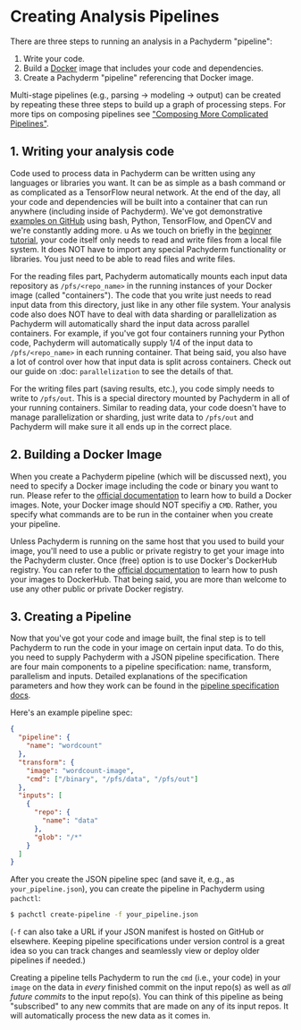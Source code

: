 # Creating Analysis Pipelines
There are three steps to running an analysis in a Pachyderm "pipeline":

1. Write your code.
2. Build a [Docker](https://docs.docker.com/engine/getstarted/step_four/) image that includes your code and dependencies.
3. Create a Pachyderm "pipeline" referencing that Docker image.

Multi-stage pipelines (e.g., parsing -> modeling -> output) can be created by repeating these three steps to build up a graph of processing steps.  For more tips on composing pipelines see ["Composing More Complicated Pipelines"](../cookbook/composing_pipelines_PLACEHOLDER).

## 1. Writing your analysis code

Code used to process data in Pachyderm can be written using any languages or libraries you want. It can be as simple as a bash command or as complicated as a TensorFlow neural network.  At the end of the day, all your code and dependencies will be built into a container that can run anywhere (including inside of Pachyderm). We've got demonstrative [examples on GitHub](https://github.com/pachyderm/pachyderm/tree/master/doc/examples) using bash, Python, TensorFlow, and OpenCV and we're constantly adding more.
u
As we touch on briefly in the [beginner tutorial](../getting_started/beginner_tutorial), your code itself only needs to read and write files from a local file system. It does NOT have to import any special Pachyderm functionality or libraries.  You just need to be able to read files and write files.

For the reading files part, Pachyderm automatically mounts each input data repository as `/pfs/<repo_name>` in the running instances of your Docker image (called "containers"). The code that you write just needs to read input data from this directory, just like in any other file system.  Your analysis code also does NOT have to deal with data sharding or parallelization as Pachyderm will automatically shard the input data across parallel containers. For example, if you've got four containers running your Python code, Pachyderm will automatically supply 1/4 of the input data to `/pfs/<repo_name>` in each running container. That being said, you also have a lot of control over how that input data is split across containers. Check out our guide on :doc: `parallelization` to see the details of that.

For the writing files part (saving results, etc.), you code simply needs to write to `/pfs/out`. This is a special directory mounted by Pachyderm in all of your running containers. Similar to reading data, your code doesn't have to manage parallelization or sharding, just write data to `/pfs/out` and Pachyderm will make sure it all ends up in the correct place. 

## 2. Building a Docker Image

When you create a Pachyderm pipeline (which will be discussed next), you need to specify a Docker image including the code or binary you want to run.  Please refer to the [official documentation](https://docs.docker.com/engine/tutorials/dockerimages/) to learn how to build a Docker images.  Note, your Docker image should NOT specifiy a `CMD`.  Rather, you specify what commands are to be run in the container when you create your pipeline.

Unless Pachyderm is running on the same host that you used to build your image, you'll need to use a public or private registry to get your image into the Pachyderm cluster.  Once (free) option is to use Docker's DockerHub registry.  You can refer to the [official documentation](https://docs.docker.com/engine/tutorials/dockerimages/#/push-an-image-to-docker-hub) to learn how to push your images to DockerHub. That being said, you are more than welcome to use any other public or private Docker registry.

## 3. Creating a Pipeline

Now that you've got your code and image built, the final step is to tell Pachyderm to run the code in your image on certain input data.  To do this, you need to supply Pachyderm with a JSON pipeline specification. There are four main components to a pipeline specification: name, transform, parallelism and inputs. Detailed explanations of the specification parameters and how they work can be found in the [pipeline specification docs](../reference/pipeline_spec). 

Here's an example pipeline spec:
```json
{
  "pipeline": {
    "name": "wordcount"
  },
  "transform": {
    "image": "wordcount-image",
    "cmd": ["/binary", "/pfs/data", "/pfs/out"]
  },
  "inputs": [
    {
      "repo": {
        "name": "data"
      },
      "glob": "/*"
    }
  ]
}
```

After you create the JSON pipeline spec (and save it, e.g., as `your_pipeline.json`), you can create the pipeline in Pachyderm using `pachctl`:

```sh
$ pachctl create-pipeline -f your_pipeline.json
```

(`-f` can also take a URL if your JSON manifest is hosted on GitHub or elsewhere. Keeping pipeline specifications under version control is a great idea so you can track changes and seamlessly view or deploy older pipelines if needed.)

Creating a pipeline tells Pachyderm to run the `cmd` (i.e., your code) in your `image` on the data in *every* finished commit on the input repo(s) as well as *all future commits* to the input repo(s). You can think of this pipeline as being "subscribed" to any new commits that are made on any of its input repos. It will automatically process the new data as it comes in. 



